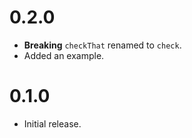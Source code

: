 # 0.2.0

-  **Breaking** `checkThat` renamed to `check`.
- Added an example.

# 0.1.0

-   Initial release.
